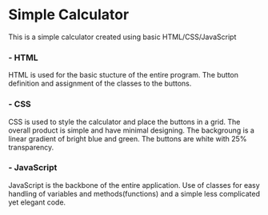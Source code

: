 # Simple Calculator
This is a simple calculator created using basic HTML/CSS/JavaScript

### - HTML
HTML is used for the basic stucture of the entire program. The button definition and assignment of the classes to the buttons.

### - CSS
CSS is used to style the calculator and place the buttons in a grid. The overall product is simple and have minimal designing. The backgroung is a linear gradient of bright blue and green. The buttons are white with 25% transparency.

### - JavaScript
JavaScript is the backbone of the entire application. Use of classes for easy handling of variables and methods(functions) and a simple less complicated yet elegant code.
